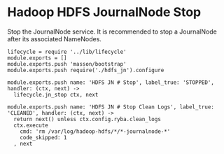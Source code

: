 
# Hadoop HDFS JournalNode Stop

Stop the JournalNode service. It is recommended to stop a JournalNode after its 
associated NameNodes.

    lifecycle = require '../lib/lifecycle'
    module.exports = []
    module.exports.push 'masson/bootstrap'
    module.exports.push require('./hdfs_jn').configure

    module.exports.push name: 'HDFS JN # Stop', label_true: 'STOPPED', handler: (ctx, next) ->
      lifecycle.jn_stop ctx, next

    module.exports.push name: 'HDFS JN # Stop Clean Logs', label_true: 'CLEANED', handler: (ctx, next) ->
      return next() unless ctx.config.ryba.clean_logs
      ctx.execute
        cmd: 'rm /var/log/hadoop-hdfs/*/*-journalnode-*'
        code_skipped: 1
      , next
